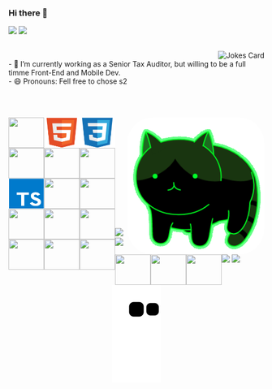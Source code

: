### Hi there 👋




<div>
<img height="172em" src="https://github-readme-stats.vercel.app/api?username=DyeghoCunha&show_icons=true&theme=gotham">
<img height="172em" src="https://github-readme-stats.vercel.app/api/top-langs/?username=DyeghoCunha&layout=compact&theme=gotham">
</div>

##

<div align ="left">
<img align="right" src="https://readme-jokes.vercel.app/api" alt="Jokes Card" />
 <br>
   <div align"right">
- 🔭 I’m currently working as a Senior Tax Auditor, but willing to be a full timme Front-End and Mobile Dev. <br>
- 😄 Pronouns: Fell free to chose s2
   </div>
   <br>
  
</div>

## 
<div style="display: inline_block"><br>
   <img align="right"  height="270" style="border-radius:50px" src="https://github.com/DyeghoCunha/Estudos/blob/main/PASTA%20DE%20TEMPLATES/87c7e838eac7a0a62e485ccbcb784c96.gif?raw=true">
   
  <img align="left" height="60" width="70" src="https://cdn.jsdelivr.net/gh/devicons/devicon/icons/javascript/javascript-original.svg" />    
  <img align="left" height="60" width="70" src="https://raw.githubusercontent.com/devicons/devicon/master/icons/html5/html5-original.svg">
  <img align="left" height="60" width="70" src="https://raw.githubusercontent.com/devicons/devicon/master/icons/css3/css3-original.svg">
  <img align="left" height="60" width="70" src="https://cdn.jsdelivr.net/gh/devicons/devicon/icons/sass/sass-original.svg">
  <img align="left" height="60" width="70" src="https://cdn.jsdelivr.net/gh/devicons/devicon/icons/tailwindcss/tailwindcss-plain.svg">
  <img align="left" height="60" width="70" src="https://cdn.jsdelivr.net/gh/devicons/devicon/icons/bootstrap/bootstrap-original.svg" />
          
  <br>
  <br>
  <br>
  <br>
 
   
  <img align="left" height="60" width="70" src="https://raw.githubusercontent.com/devicons/devicon/master/icons/typescript/typescript-plain.svg">
  <img align="left" height="60" width="70" src="https://cdn.jsdelivr.net/gh/devicons/devicon/icons/react/react-original.svg" />  
  <img align="left" height="60" width="70" src="https://cdn.jsdelivr.net/gh/devicons/devicon/icons/graphql/graphql-plain.svg" />     
  <img align="left" height="60" width="70" src="https://cdn.jsdelivr.net/gh/devicons/devicon/icons/nextjs/nextjs-original.svg" />
  <img align="left" height="60" width="70" src="https://cdn.jsdelivr.net/gh/devicons/devicon/icons/redux/redux-original.svg" />
  <img align="left" height="60" width="70" src="https://cdn.jsdelivr.net/gh/devicons/devicon/icons/nodejs/nodejs-original.svg" />
          
          
          
  
  <br>
  <br>
  <br>
  <br>
  <img align="left" height="60" width="70" src="https://cdn.jsdelivr.net/gh/devicons/devicon/icons/vscode/vscode-original.svg">
  <img align="left" height="60" width="70" src="https://cdn.jsdelivr.net/gh/devicons/devicon/icons/googlecloud/googlecloud-original.svg">
  <img align="left" height="60" width="70"src="https://cdn.jsdelivr.net/gh/devicons/devicon/icons/mongodb/mongodb-original.svg" />
  <img align="left" height="60" width="70" src="https://cdn.jsdelivr.net/gh/devicons/devicon/icons/docker/docker-original-wordmark.svg">
  <img align="left" height="60" width="70" src="https://cdn.jsdelivr.net/gh/devicons/devicon/icons/androidstudio/androidstudio-original.svg">
  <img align="left" height="60" width="70" src="https://cdn.jsdelivr.net/gh/devicons/devicon/icons/android/android-plain.svg">   
  <br>
  <br>
 
</div>

 <br>
  <br> 
 
 
<div> 

  <a href="https://instagram.com/dyeghocunha" target="_blank"><img src="https://img.shields.io/badge/-Instagram-%23E4405F?style=for-the-badge&logo=instagram&logoColor=white" target="_blank"></a>
 <a href="https://discord.gg/qEN3VdeT" target="_blank"><img src="https://img.shields.io/badge/Discord-7289DA?style=for-the-badge&logo=discord&logoColor=white" target="_blank"></a> 
  <a href = "mailto:dyeghocunha@gmail.com"><img src="https://img.shields.io/badge/-Gmail-%23333?style=for-the-badge&logo=gmail&logoColor=white" target="_blank"></a>
  <a href="https://www.linkedin.com/in/dyegho-cunha-aa4933b5/" target="_blank"><img src="https://img.shields.io/badge/-LinkedIn-%230077B5?style=for-the-badge&logo=linkedin&logoColor=white" target="_blank"></a> 
  
</div>

<div align="center">

  ![Snake animation](https://github.com/dyeghocunha/dyeghocunha/blob/output/github-contribution-grid-snake.svg)
  
</div>



